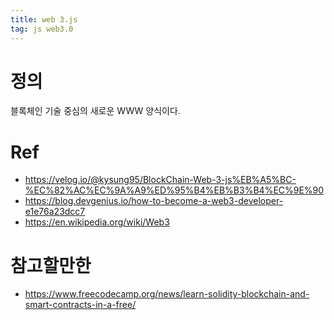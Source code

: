 ```yaml
---
title: web 3.js
tag: js web3.0
---
```


# 정의
블록체인 기술 중심의 새로운 WWW 양식이다.

# Ref
- https://velog.io/@kysung95/BlockChain-Web-3-js%EB%A5%BC-%EC%82%AC%EC%9A%A9%ED%95%B4%EB%B3%B4%EC%9E%90  
- https://blog.devgenius.io/how-to-become-a-web3-developer-e1e76a23dcc7  
- https://en.wikipedia.org/wiki/Web3  

# 참고할만한  
- https://www.freecodecamp.org/news/learn-solidity-blockchain-and-smart-contracts-in-a-free/  
